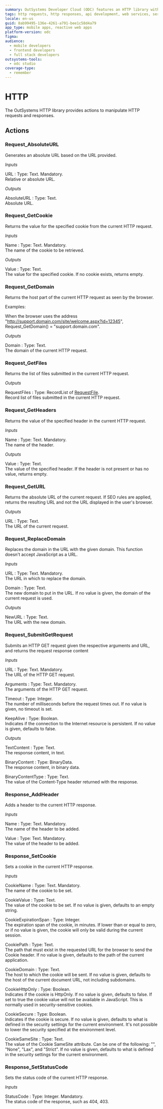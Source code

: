 ```yaml
---
summary: OutSystems Developer Cloud (ODC) features an HTTP library with actions for managing HTTP requests and responses.
tags: http requests, http responses, api development, web services, server communication
locale: en-us
guid: 8ab99495-136e-4261-a791-bee1c58d4a79
app_type: mobile apps, reactive web apps
platform-version: odc
figma:
audience:
  - mobile developers
  - frontend developers
  - full stack developers
outsystems-tools:
  - odc studio
coverage-type:
  - remember
---
```


# HTTP

The OutSystems HTTP library provides actions to manipulate HTTP requests and responses.

## Actions

### Request_AbsoluteURL

Generates an absolute URL based on the URL provided.

_Inputs_

URL
:   Type: Text. Mandatory.  
    Relative or absolute URL.

_Outputs_

AbsoluteURL
:   Type: Text.  
    Absolute URL.

### Request_GetCookie

Returns the value for the specified cookie from the current HTTP request.

_Inputs_

Name
:   Type: Text. Mandatory.  
    The name of the cookie to be retrieved.

_Outputs_

Value
:   Type: Text.  
    The value for the specified cookie. If no cookie exists, returns empty.

### Request_GetDomain

Returns the host part of the current HTTP request as seen by the browser.

Examples:

When the browser uses the address "<http://support.domain.com/site/welcome.aspx?id=12345>", Request_GetDomain() = "support.domain.com".

_Outputs_

Domain
:   Type: Text.  
    The domain of the current HTTP request.

### Request_GetFiles

Returns the list of files submitted in the current HTTP request.

_Outputs_

RequestFiles
:   Type: RecordList of [RequestFile](#Structure_RequestFile).  
    Record list of files submitted in the current HTTP request.

### Request_GetHeaders

Returns the value of the specified header in the current HTTP request.

_Inputs_

Name
:   Type: Text. Mandatory.  
    The name of the header.

_Outputs_

Value
:   Type: Text.  
    The value of the specified header. If the header is not present or has no value, returns empty.

### Request_GetURL

Returns the absolute URL of the current request. If SEO rules are applied, returns the resulting URL and not the URL displayed in the user's browser.

_Outputs_

URL
:   Type: Text.  
    The URL of the current request.

### Request_ReplaceDomain

Replaces the domain in the URL with the given domain. This function doesn't accept JavaScript as a URL.

_Inputs_

URL
:   Type: Text. Mandatory.  
    The URL in which to replace the domain.

Domain
:   Type: Text.  
    The new domain to put in the URL. If no value is given, the domain of the current request is used.

_Outputs_

NewURL
:   Type: Text.  
    The URL with the new domain.

### Request_SubmitGetRequest

Submits an HTTP GET request given the respective arguments and URL, and returns the request response content

_Inputs_

URL
:   Type: Text. Mandatory.  
    The URL of the HTTP GET request.

Arguments
:   Type: Text. Mandatory.  
    The arguments of the HTTP GET request.

Timeout
:   Type: Integer.  
    The number of milliseconds before the request times out. If no value is given, no timeout is set.

KeepAlive
:   Type: Boolean.  
    Indicates if the connection to the Internet resource is persistent. If no value is given, defaults to false.

_Outputs_

TextContent
:   Type: Text.  
    The response content, in text.

BinaryContent
:   Type: BinaryData.  
    The response content, in binary data.

BinaryContentType
:   Type: Text.  
   The value of the Content-Type header returned with the response.

### Response_AddHeader

Adds a header to the current HTTP response.

_Inputs_

Name
:   Type: Text. Mandatory.  
    The name of the header to be added.

Value
:   Type: Text. Mandatory.  
   The value of the header to be added.

### Response_SetCookie

Sets a cookie in the current HTTP response.

_Inputs_

CookieName
:   Type: Text. Mandatory.  
    The name of the cookie to be set.

CookieValue
:   Type: Text.  
    The value of the cookie to be set. If no value is given, defaults to an empty string.

CookieExpirationSpan
:   Type: Integer.  
    The expiration span of the cookie, in minutes. If lower than or equal to zero, or if no value is given, the cookie will only be valid during the current session.

CookiePath
:   Type: Text.  
    The path that must exist in the requested URL for the browser to send the Cookie header. If no value is given, defaults to the path of the current application.

CookieDomain
:   Type: Text.  
    The host to which the cookie will be sent. If no value is given, defaults to the host of the current document URL, not including subdomains.

CookieHttpOnly
:   Type: Boolean.  
    Indicates if the cookie is HttpOnly. If no value is given, defaults to false. If set to true the cookie value will not be available in JavaScript. This is normally used in security-sensitive cookies.

CookieSecure
:   Type: Boolean.  
    Indicates if the cookie is secure. If no value is given, defaults to what is defined in the security settings for the current environment.
    It's not possible to lower the security specified at the environment level.

CookieSameSite
:   Type: Text.  
    The value of the Cookie SameSite attribute. Can be one of the following: "", "None", "Lax", and "Strict". If no value is given, defaults to what is defined in the security settings for the current environment.

### Response_SetStatusCode

Sets the status code of the current HTTP response.

_Inputs_

StatusCode
:   Type: Integer. Mandatory.  
    The status code of the response, such as 404, 403.
